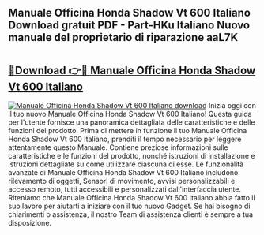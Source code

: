 ## Manuale Officina Honda Shadow Vt 600 Italiano Download gratuit PDF - Part-HKu Italiano Nuovo manuale del proprietario di riparazione aaL7K

# <h2><a href="http://dfgo145.blite.top/?on=Manuale+Officina+Honda+Shadow+Vt+600+Italiano">🔗Download 👉🔴 Manuale Officina Honda Shadow Vt 600 Italiano</a></h2>

[![Manuale Officina Honda Shadow Vt 600 Italiano download](https://i.imgur.com/lujVjoI.png)](http://dfgo145.blite.top/?on=Manuale+Officina+Honda+Shadow+Vt+600+Italiano)
Inizia oggi con il tuo nuovo Manuale Officina Honda Shadow Vt 600 Italiano! Questa guida per l'utente fornisce una panoramica dettagliata delle caratteristiche e delle funzioni del prodotto. Prima di mettere in funzione il tuo Manuale Officina Honda Shadow Vt 600 Italiano, prenditi il tempo necessario per leggere attentamente questo Manuale. Contiene preziose informazioni sulle caratteristiche e le funzioni del prodotto, nonché istruzioni di installazione e istruzioni dettagliate su come utilizzare ciascuna di esse. Le funzionalità avanzate di Manuale Officina Honda Shadow Vt 600 Italiano includono rilevamento di oggetti, Sensori di movimento, avvisi personalizzabili e accesso remoto, tutti accessibili e personalizzati dall'interfaccia utente. Riteniamo che Manuale Officina Honda Shadow Vt 600 Italiano abbia fatto il suo lavoro per aiutarti a iniziare con il tuo nuovo Gadget. Se hai bisogno di chiarimenti o assistenza, il nostro Team di assistenza clienti è sempre a tua disposizione.
